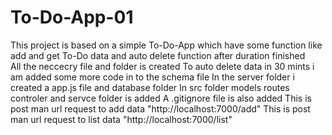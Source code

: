 # To-Do-App-01
This project is based on a simple To-Do-App which have some function like add and get To-Do data and auto delete function after duration finished  
All the neccecry file and folder is created
To auto delete data in 30 mints i am added some more code in to the schema file
In the server folder i created a app.js file and database folder
In src folder models routes controler and servce folder is added
A .gitignore file is also added
This is post man url request to add data  "http://localhost:7000/add" 
This is post man url request to list data "http://localhost:7000/list"
